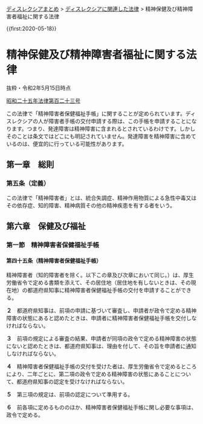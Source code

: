 <p class="breadcrumbs"><a href="../index.md">ディスレクシアまとめ</a> > <a href="index.md">ディスレクシアに関連した法律</a> > 精神保健及び精神障害者福祉に関する法律

{{first:2020-05-18}}

# 精神保健及び精神障害者福祉に関する法律

抜粋・令和2年5月15日時点

[昭和二十五年法律第百二十三号](https://elaws.e-gov.go.jp/search/elawsSearch/elaws_search/lsg0500/detail?lawId=325AC1000000123#P)

<div class="note"><p><i class="fa fa-comment-o"></i>この法律で「精神障害者保健福祉手帳」に関することが定められています。ディスレクシアの人が障害者手帳の交付申請する際は、この手帳を申請することになります。つまり、発達障害は精神障害に含まれるとされているわけです。しかしそのことは条文ではどこにも明記されていません。発達障害を精神障害に含めているのは、便宜的に行っている可能性があります。</p></div>

## 第一章　総則
### 第五条（定義）
<span class="highlight">この法律で「精神障害者」とは、統合失調症、精神作用物質による急性中毒又はその依存症、知的障害、精神病質その他の精神疾患を有する者をいう。</span>

## 第六章　保健及び福祉
### 第一節　精神障害者保健福祉手帳
#### 第四十五条（精神障害者保健福祉手帳）
<span class="highlight">精神障害者（知的障害者を除く。以下この章及び次章において同じ。）は、厚生労働省令で定める書類を添えて、その居住地（居住地を有しないときは、その現在地）の都道府県知事に精神障害者保健福祉手帳の交付を申請することができる。</span>

**２**　都道府県知事は、前項の申請に基づいて審査し、申請者が政令で定める精神障害の状態にあると認めたときは、申請者に精神障害者保健福祉手帳を交付しなければならない。

**３**　前項の規定による審査の結果、申請者が同項の政令で定める精神障害の状態にないと認めたときは、都道府県知事は、理由を付して、その旨を申請者に通知しなければならない。

**４**　精神障害者保健福祉手帳の交付を受けた者は、厚生労働省令で定めるところにより、二年ごとに、第二項の政令で定める精神障害の状態にあることについて、都道府県知事の認定を受けなければならない。

**５**　第三項の規定は、前項の認定について準用する。

**６**　前各項に定めるもののほか、精神障害者保健福祉手帳に関し必要な事項は、政令で定める。
